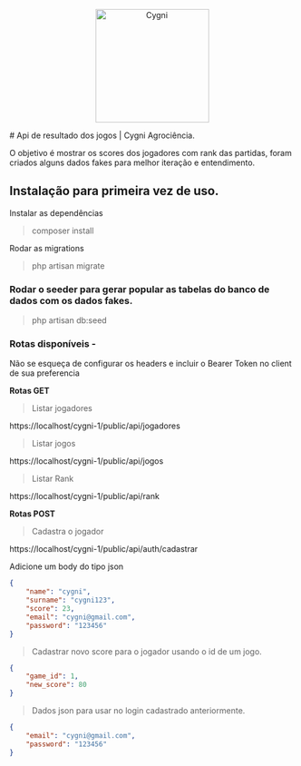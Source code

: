 <p style="text-align: center">
    <img src="https://lojahub.com.br/favicon.p" width="200" height="200" alt="Cygni">
</p>
# Api de resultado dos jogos | Cygni Agrociência.

O objetivo é mostrar os scores dos jogadores com rank das partidas, foram criados alguns dados fakes para melhor iteração e entendimento.

## Instalação para primeira vez de uso.

Instalar as dependências

> composer install

Rodar as migrations

> php artisan migrate

### Rodar o seeder para gerar popular as tabelas do banco de dados com os dados fakes.

> php artisan db:seed

### Rotas disponíveis -

Não se esqueça de configurar os headers e incluir o Bearer Token no client de sua preferencia

**Rotas GET**

> Listar jogadores

https://localhost/cygni-1/public/api/jogadores

> Listar jogos

https://localhost/cygni-1/public/api/jogos

> Listar Rank

https://localhost/cygni-1/public/api/rank

**Rotas POST**

> Cadastra o jogador

https://localhost/cygni-1/public/api/auth/cadastrar

Adicione um body do tipo json

```json
{
    "name": "cygni",
    "surname": "cygni123",
    "score": 23,
    "email": "cygni@gmail.com",
    "password": "123456"
}
```

> Cadastrar novo score para o jogador usando o id de um jogo.

```json
{
    "game_id": 1,
    "new_score": 80
}
```

> Dados json para usar no login cadastrado anteriormente.

```json
{
    "email": "cygni@gmail.com",
    "password": "123456"
}
```

